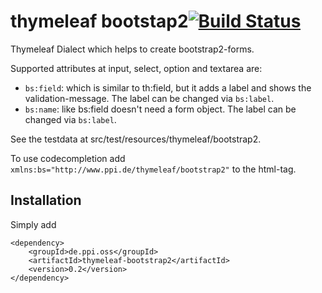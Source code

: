 # thymeleaf bootstap2[![Build Status](https://travis-ci.org/ppi-ag/thymeleaf-bootstrap2.svg?branch=master)](https://travis-ci.org/ppi-ag/thymeleaf-bootstrap2)

Thymeleaf Dialect which helps to create bootstrap2-forms.

Supported attributes at input, select, option and textarea are:

- `bs:field`: which is similar to th:field, but it adds a label and shows the
   validation-message. The label can be changed via `bs:label`.
- `bs:name`: like bs:field doesn't need a form object.
  The label can be changed via `bs:label`.

See the testdata at src/test/resources/thymeleaf/bootstrap2.

To use codecompletion add `xmlns:bs="http://www.ppi.de/thymeleaf/bootstrap2"` to the html-tag.

## Installation
Simply add

    <dependency>
        <groupId>de.ppi.oss</groupId>
        <artifactId>thymeleaf-bootstrap2</artifactId>
        <version>0.2</version>
    </dependency>
